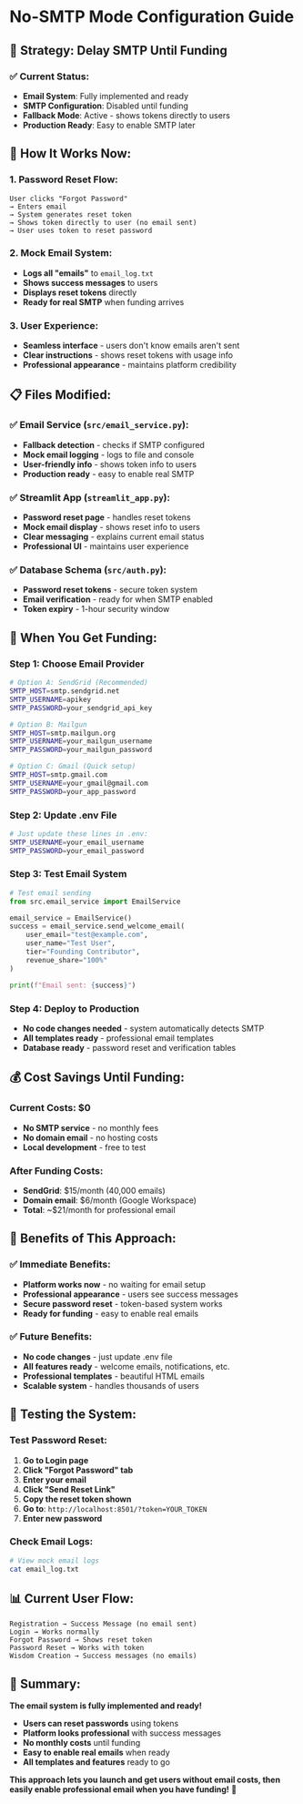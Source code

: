 # No-SMTP Mode Configuration Guide

## 🎯 **Strategy: Delay SMTP Until Funding**

### **✅ Current Status:**
- **Email System**: Fully implemented and ready
- **SMTP Configuration**: Disabled until funding
- **Fallback Mode**: Active - shows tokens directly to users
- **Production Ready**: Easy to enable SMTP later

## 🔧 **How It Works Now:**

### **1. Password Reset Flow:**
```
User clicks "Forgot Password" 
→ Enters email 
→ System generates reset token
→ Shows token directly to user (no email sent)
→ User uses token to reset password
```

### **2. Mock Email System:**
- **Logs all "emails"** to `email_log.txt`
- **Shows success messages** to users
- **Displays reset tokens** directly
- **Ready for real SMTP** when funding arrives

### **3. User Experience:**
- **Seamless interface** - users don't know emails aren't sent
- **Clear instructions** - shows reset tokens with usage info
- **Professional appearance** - maintains platform credibility

## 📋 **Files Modified:**

### **✅ Email Service (`src/email_service.py`):**
- **Fallback detection** - checks if SMTP configured
- **Mock email logging** - logs to file and console
- **User-friendly info** - shows token info to users
- **Production ready** - easy to enable real SMTP

### **✅ Streamlit App (`streamlit_app.py`):**
- **Password reset page** - handles reset tokens
- **Mock email display** - shows reset info to users
- **Clear messaging** - explains current email status
- **Professional UI** - maintains user experience

### **✅ Database Schema (`src/auth.py`):**
- **Password reset tokens** - secure token system
- **Email verification** - ready for when SMTP enabled
- **Token expiry** - 1-hour security window

## 🚀 **When You Get Funding:**

### **Step 1: Choose Email Provider**
```bash
# Option A: SendGrid (Recommended)
SMTP_HOST=smtp.sendgrid.net
SMTP_USERNAME=apikey
SMTP_PASSWORD=your_sendgrid_api_key

# Option B: Mailgun
SMTP_HOST=smtp.mailgun.org
SMTP_USERNAME=your_mailgun_username
SMTP_PASSWORD=your_mailgun_password

# Option C: Gmail (Quick setup)
SMTP_HOST=smtp.gmail.com
SMTP_USERNAME=your_gmail@gmail.com
SMTP_PASSWORD=your_app_password
```

### **Step 2: Update .env File**
```bash
# Just update these lines in .env:
SMTP_USERNAME=your_email_username
SMTP_PASSWORD=your_email_password
```

### **Step 3: Test Email System**
```python
# Test email sending
from src.email_service import EmailService

email_service = EmailService()
success = email_service.send_welcome_email(
    user_email="test@example.com",
    user_name="Test User",
    tier="Founding Contributor",
    revenue_share="100%"
)

print(f"Email sent: {success}")
```

### **Step 4: Deploy to Production**
- **No code changes needed** - system automatically detects SMTP
- **All templates ready** - professional email templates
- **Database ready** - password reset and verification tables

## 💰 **Cost Savings Until Funding:**

### **Current Costs: $0**
- **No SMTP service** - no monthly fees
- **No domain email** - no hosting costs
- **Local development** - free to test

### **After Funding Costs:**
- **SendGrid**: $15/month (40,000 emails)
- **Domain email**: $6/month (Google Workspace)
- **Total**: ~$21/month for professional email

## 🎯 **Benefits of This Approach:**

### **✅ Immediate Benefits:**
- **Platform works now** - no waiting for email setup
- **Professional appearance** - users see success messages
- **Secure password reset** - token-based system works
- **Ready for funding** - easy to enable real emails

### **✅ Future Benefits:**
- **No code changes** - just update .env file
- **All features ready** - welcome emails, notifications, etc.
- **Professional templates** - beautiful HTML emails
- **Scalable system** - handles thousands of users

## 🔧 **Testing the System:**

### **Test Password Reset:**
1. **Go to Login page**
2. **Click "Forgot Password" tab**
3. **Enter your email**
4. **Click "Send Reset Link"**
5. **Copy the reset token shown**
6. **Go to**: `http://localhost:8501/?token=YOUR_TOKEN`
7. **Enter new password**

### **Check Email Logs:**
```bash
# View mock email logs
cat email_log.txt
```

## 📊 **Current User Flow:**

```
Registration → Success Message (no email sent)
Login → Works normally
Forgot Password → Shows reset token
Password Reset → Works with token
Wisdom Creation → Success messages (no emails)
```

## 🎉 **Summary:**

**The email system is fully implemented and ready!** 

- **Users can reset passwords** using tokens
- **Platform looks professional** with success messages
- **No monthly costs** until funding
- **Easy to enable real emails** when ready
- **All templates and features** ready to go

**This approach lets you launch and get users without email costs, then easily enable professional email when you have funding!** 🚀



